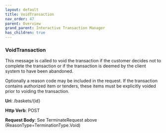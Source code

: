 ```yaml
---
layout: default
title: VoidTransaction
nav_order: 47
parent: Overview
grand_parent: Interactive Transaction Manager
has_children: true
---
```

### VoidTransaction 

This message is called to void the transaction if the customer decides
not to complete the transaction or if the transaction is deemed by the
client system to have been abandoned.

Optionally a reason code may be included in the request. If the
transaction contains authorized item or tenders, these items must be
explicitly voided prior to voiding the transaction.

**Uri**: /baskets/{id}

**Http Verb**: POST

**Request Body**: See TerminateRequest above
(ReasonType=TerminationType.Void)

